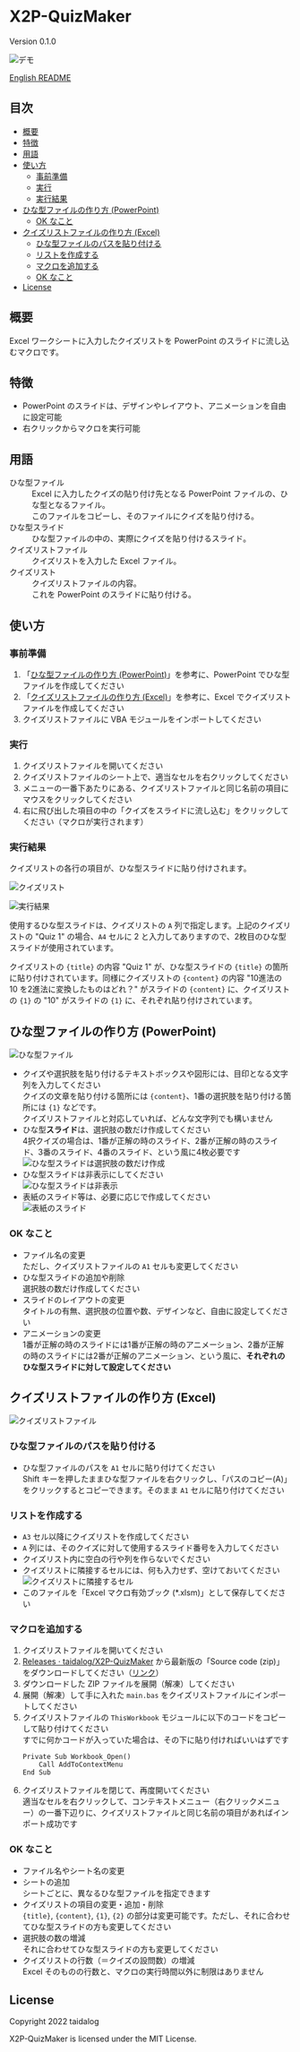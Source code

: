 # X2P-QuizMaker

Version 0.1.0

![デモ](https://github.com/taidalog/X2P-QuizMaker/blob/images/image/demo.gif)

[English README](README.md)


## 目次

- [概要](#%e6%a6%82%e8%a6%81)
- [特徴](#%e7%89%b9%e5%be%b4)
- [用語](#%e7%94%a8%e8%aa%9e)
- [使い方](#%e4%bd%bf%e3%81%84%e6%96%b9)
    - [事前準備](#%e4%ba%8b%e5%89%8d%e6%ba%96%e5%82%99)
    - [実行](#%e5%ae%9f%e8%a1%8c)
    - [実行結果](#%e5%ae%9f%e8%a1%8c%e7%b5%90%e6%9e%9c)
- [ひな型ファイルの作り方 (PowerPoint)](#%e3%81%b2%e3%81%aa%e5%9e%8b%e3%83%95%e3%82%a1%e3%82%a4%e3%83%ab%e3%81%ae%e4%bd%9c%e3%82%8a%e6%96%b9-powerpoint)
    - [OK なこと](#ok-%e3%81%aa%e3%81%93%e3%81%a8)
- [クイズリストファイルの作り方 (Excel)](#%e3%82%af%e3%82%a4%e3%82%ba%e3%83%aa%e3%82%b9%e3%83%88%e3%83%95%e3%82%a1%e3%82%a4%e3%83%ab%e3%81%ae%e4%bd%9c%e3%82%8a%e6%96%b9-excel)
    - [ひな型ファイルのパスを貼り付ける](#%e3%81%b2%e3%81%aa%e5%9e%8b%e3%83%95%e3%82%a1%e3%82%a4%e3%83%ab%e3%81%ae%e3%83%91%e3%82%b9%e3%82%92%e8%b2%bc%e3%82%8a%e4%bb%98%e3%81%91%e3%82%8b)
    - [リストを作成する](#%e3%83%aa%e3%82%b9%e3%83%88%e3%82%92%e4%bd%9c%e6%88%90%e3%81%99%e3%82%8b)
    - [マクロを追加する](#%e3%83%9e%e3%82%af%e3%83%ad%e3%82%92%e8%bf%bd%e5%8a%a0%e3%81%99%e3%82%8b)
    - [OK なこと](#ok-%e3%81%aa%e3%81%93%e3%81%a8-1)
- [License](#license)


## 概要

Excel ワークシートに入力したクイズリストを PowerPoint のスライドに流し込むマクロです。


## 特徴

- PowerPoint のスライドは、デザインやレイアウト、アニメーションを自由に設定可能
- 右クリックからマクロを実行可能


## 用語

<dl>
  <dt>ひな型ファイル</dt>
  <dd>Excel に入力したクイズの貼り付け先となる PowerPoint ファイルの、ひな型となるファイル。</dd>
  <dd>このファイルをコピーし、そのファイルにクイズを貼り付ける。</dd>
  <dt>ひな型スライド</dt>
  <dd>ひな型ファイルの中の、実際にクイズを貼り付けるスライド。</dd>
  <dt>クイズリストファイル</dt>
  <dd>クイズリストを入力した Excel ファイル。</dd>
  <dt>クイズリスト</dt>
  <dd>クイズリストファイルの内容。</dd>
  <dd>これを PowerPoint のスライドに貼り付ける。</dd>
</dl>


## 使い方


### 事前準備

1. 「[ひな型ファイルの作り方 (PowerPoint)](#%e3%81%b2%e3%81%aa%e5%9e%8b%e3%83%95%e3%82%a1%e3%82%a4%e3%83%ab%e3%81%ae%e4%bd%9c%e3%82%8a%e6%96%b9-powerpoint)」を参考に、PowerPoint でひな型ファイルを作成してください
1. 「[クイズリストファイルの作り方 (Excel)](#%e3%82%af%e3%82%a4%e3%82%ba%e3%83%aa%e3%82%b9%e3%83%88%e3%83%95%e3%82%a1%e3%82%a4%e3%83%ab%e3%81%ae%e4%bd%9c%e3%82%8a%e6%96%b9-excel)」を参考に、Excel でクイズリストファイルを作成してください
1. クイズリストファイルに VBA モジュールをインポートしてください


### 実行

1. クイズリストファイルを開いてください
1. クイズリストファイルのシート上で、適当なセルを右クリックしてください
1. メニューの一番下あたりにある、クイズリストファイルと同じ名前の項目にマウスをクリックしてください
1. 右に飛び出した項目の中の「クイズをスライドに流し込む」をクリックしてください（マクロが実行されます）


### 実行結果

クイズリストの各行の項目が、ひな型スライドに貼り付けされます。

![クイズリスト](https://github.com/taidalog/X2P-QuizMaker/blob/images/image/X2P_excel_quiz_1.png)

![実行結果](https://github.com/taidalog/X2P-QuizMaker/blob/images/image/X2P_result.png)

使用するひな型スライドは、クイズリストの `A` 列で指定します。上記のクイズリストの "Quiz 1" の場合、`A4` セルに 2 と入力してありますので、2枚目のひな型スライドが使用されています。

クイズリストの `{title}` の内容 "Quiz 1" が、ひな型スライドの `{title}` の箇所に貼り付けされています。同様にクイズリストの `{content}` の内容 "10進法の 10 を2進法に変換したものはどれ？" がスライドの `{content}` に、クイズリストの `{1}` の "10" がスライドの `{1}` に、それぞれ貼り付けされています。


## ひな型ファイルの作り方 (PowerPoint)

![ひな型ファイル](https://github.com/taidalog/X2P-QuizMaker/blob/images/image/X2P_ppt_1.png)

- クイズや選択肢を貼り付けるテキストボックスや図形には、目印となる文字列を入力してください  
    クイズの文章を貼り付ける箇所には `{content}`、1番の選択肢を貼り付ける箇所には `{1}` などです。  
    クイズリストファイルと対応していれば、どんな文字列でも構いません
- ひな型**スライド**は、選択肢の数だけ作成してください  
    4択クイズの場合は、1番が正解の時のスライド、2番が正解の時のスライド、3番のスライド、4番のスライド、という風に4枚必要です  
    ![ひな型スライドは選択肢の数だけ作成](https://github.com/taidalog/X2P-QuizMaker/blob/images/image/X2P_ppt_1_slides_for_answers.png)
- ひな型スライドは非表示にしてください  
    ![ひな型スライドは非表示](https://github.com/taidalog/X2P-QuizMaker/blob/images/image/X2P_ppt_1_invisible.png)
- 表紙のスライド等は、必要に応じで作成してください  
    ![表紙のスライド](https://github.com/taidalog/X2P-QuizMaker/blob/images/image/X2P_ppt_1b_title.png)


### OK なこと

- ファイル名の変更  
    ただし、クイズリストファイルの `A1` セルも変更してください
- ひな型スライドの追加や削除  
    選択肢の数だけ作成してください
- スライドのレイアウトの変更  
    タイトルの有無、選択肢の位置や数、デザインなど、自由に設定してください
- アニメーションの変更  
    1番が正解の時のスライドには1番が正解の時のアニメーション、2番が正解の時のスライドには2番が正解のアニメーション、という風に、**それぞれのひな型スライドに対して設定してください**


## クイズリストファイルの作り方 (Excel)

![クイズリストファイル](https://github.com/taidalog/X2P-QuizMaker/blob/images/image/X2P_excel.png)


### ひな型ファイルのパスを貼り付ける

- ひな型ファイルのパスを `A1` セルに貼り付けてください  
    Shift キーを押したままひな型ファイルを右クリックし、「パスのコピー(A)」をクリックするとコピーできます。そのまま `A1` セルに貼り付けてください  


### リストを作成する

- `A3` セル以降にクイズリストを作成してください
- `A` 列には、そのクイズに対して使用するスライド番号を入力してください  
- クイズリスト内に空白の行や列を作らないでください
- クイズリストに隣接するセルには、何も入力せず、空けておいてください  
    ![クイズリストに隣接するセル](https://github.com/taidalog/X2P-QuizMaker/blob/images/image/X2P_excel_keep_blank.png)
- このファイルを「Excel マクロ有効ブック (*.xlsm)」として保存してください


### マクロを追加する

1. クイズリストファイルを開いてください
1. [Releases · taidalog/X2P-QuizMaker](https://github.com/taidalog/X2P-QuizMaker/releases) から最新版の「Source code (zip)」をダウンロードしてください（[リンク](https://github.com/taidalog/X2P-QuizMaker/releases)）
1. ダウンロードした ZIP ファイルを展開（解凍）してください
1. 展開（解凍）して手に入れた `main.bas` をクイズリストファイルにインポートしてください
1. クイズリストファイルの `ThisWorkbook` モジュールに以下のコードをコピーして貼り付けてください  
    すでに何かコードが入っていた場合は、その下に貼り付ければいいはずです  
    ```
    Private Sub Workbook_Open()
        Call AddToContextMenu
    End Sub
    ```
1. クイズリストファイルを閉じて、再度開いてください  
    適当なセルを右クリックして、コンテキストメニュー（右クリックメニュー）の一番下辺りに、クイズリストファイルと同じ名前の項目があればインポート成功です


### OK なこと

- ファイル名やシート名の変更
- シートの追加  
    シートごとに、異なるひな型ファイルを指定できます
- クイズリストの項目の変更・追加・削除  
    `{title}`, `{content}`, `{1}`, `{2}` の部分は変更可能です。ただし、それに合わせてひな型スライドの方も変更してください
- 選択肢の数の増減  
    それに合わせてひな型スライドの方も変更してください
- クイズリストの行数（＝クイズの設問数）の増減  
    Excel そのものの行数と、マクロの実行時間以外に制限はありません


## License

Copyright 2022 taidalog

X2P-QuizMaker is licensed under the MIT License.
